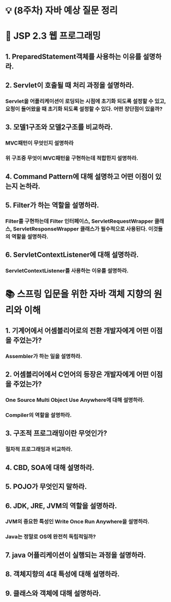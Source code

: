 # 💡 (8주차) 자바 예상 질문 정리

# 📜 JSP 2.3 웹 프로그래밍

## 1. PreparedStatement객체를 사용하는 이유를 설명하라.

## 2. Servlet이 호출될 때 처리 과정을 설명하라.

### Servlet을 어플리케이션이 로딩되는 시점에 초기화 되도록 설정할 수 있고, 요청이 들어왔을 때 초기화 되도록 설정할 수 있다. 어떤 장단점이 있을까?

## 3. 모델1구조와 모델2구조를 비교하라.

### MVC패턴이 무엇인지 설명하라

### 위 구조중 무엇이 MVC패턴을 구현하는데 적합한지 설명하라.

## 4. Command Pattern에 대해 설명하고 어떤 이점이 있는지 논하라.

## 5. Filter가 하는 역할을 설명하라.

### Filter를 구현하는데 Filter 인터페이스, ServletRequestWrapper 클래스, ServletResponseWrapper 클래스가 필수적으로 사용된다. 이것들의 역할을 설명하라.

## 6. ServletContextListener에 대해 설명하라.

### ServletContextListener를 사용하는 이유를 설명하라.

# 📚 스프링 입문을 위한 자바 객체 지향의 원리와 이해

## 1. 기계어에서 어셈블리어로의 전환 개발자에게 어떤 이점을 주었는가?

### Assembler가 하는 일을 설명하라.

## 2. 어셈블리어에서 C언어의 등장은 개발자에게 어떤 이점을 주었는가?

### One Source Multi Object Use Anywhere에 대해 설명하라.

### Compiler의 역할을 설명하라.

## 3. 구조적 프로그래밍이란 무엇인가?

### 절차적 프로그래밍과 비교하라.

## 4. CBD, SOA에 대해 설명하라.

## 5. POJO가 무엇인지 말하라.

## 6. JDK, JRE, JVM의 역할을 설명하라.

### JVM의 중요한 특성인 Write Once Run Anywhere을 설명하라.

### Java는 정말로 OS에 완전히 독립적일까?

## 7. java 어플리케이션이 실행되는 과정을 설명하라.

## 8. 객체지향의 4대 특성에 대해 설명하라.

## 9. 클래스와 객체에 대해 설명하라.
